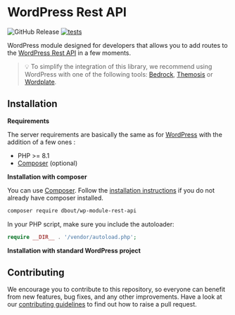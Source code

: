 # WordPress Rest API

![GitHub Release](https://img.shields.io/github/v/release/dimitriBouteille/wp-module-rest-api) [![tests](https://img.shields.io/github/actions/workflow/status/dimitriBouteille/wp-orm/tests.yml?label=tests)](https://github.com/dimitriBouteille/wp-module-rest-api/actions/workflows/tests.yml)

WordPress module designed for developers that allows you to add routes to the [WordPress Rest API](https://developer.wordpress.org/rest-api/) in a few moments.

> 💡 To simplify the integration of this library, we recommend using WordPress with one of the following tools: [Bedrock](https://roots.io/bedrock/), [Themosis](https://framework.themosis.com/) or [Wordplate](https://github.com/wordplate/wordplate#readme).

## Installation

**Requirements**

The server requirements are basically the same as for [WordPress](https://wordpress.org/about/requirements/) with the addition of a few ones :

- PHP >= 8.1
- [Composer](https://getcomposer.org/) (optional)

**Installation with composer**

You can use [Composer](https://getcomposer.org/). Follow the [installation instructions](https://getcomposer.org/doc/00-intro.md) if you do not already have composer installed.

~~~bash
composer require dbout/wp-module-rest-api
~~~

In your PHP script, make sure you include the autoloader:

~~~php
require __DIR__ . '/vendor/autoload.php';
~~~

**Installation with standard WordPress project**

## Contributing

We encourage you to contribute to this repository, so everyone can benefit from new features, bug fixes, and any other improvements. Have a look at our [contributing guidelines](CONTRIBUTING.md) to find out how to raise a pull request.